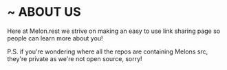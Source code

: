 # ~ ABOUT US
Here at Melon.rest we strive on making an easy to use link sharing page so people can learn more about you! 

P.S. if you're wondering where all the repos are containing Melons src, they're private as we're not open source, sorry!
